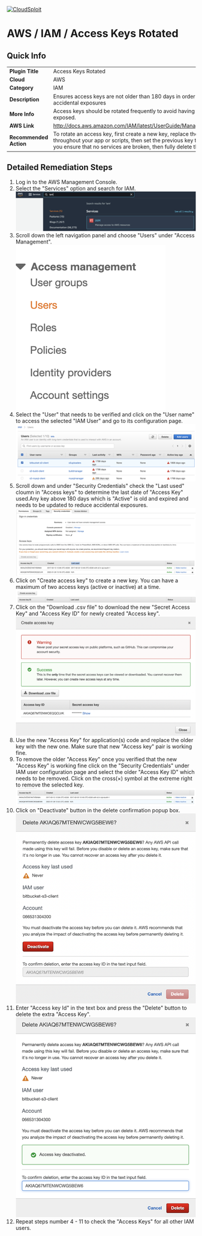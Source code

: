 [![CloudSploit](https://cloudsploit.com/img/logo-new-big-text-100.png "CloudSploit")](https://cloudsploit.com)

# AWS / IAM / Access Keys Rotated

## Quick Info

| | |
|-|-|
| **Plugin Title** | Access Keys Rotated |
| **Cloud** | AWS |
| **Category** | IAM |
| **Description** | Ensures access keys are not older than 180 days in order to reduce accidental exposures |
| **More Info** | Access keys should be rotated frequently to avoid having them accidentally exposed. |
| **AWS Link** | http://docs.aws.amazon.com/IAM/latest/UserGuide/ManagingCredentials.html |
| **Recommended Action** | To rotate an access key, first create a new key, replace the key and secret throughout your app or scripts, then set the previous key to disabled. Once you ensure that no services are broken, then fully delete the old key. |

## Detailed Remediation Steps
1. Log in to the AWS Management Console.
2. Select the "Services" option and search for IAM. </br> <img src="/resources/aws/iam/access-keys-rotated/step2.png"/>
3. Scroll down the left navigation panel and choose "Users" under "Access Management". </br><img src="/resources/aws/iam/access-keys-rotated/step3.png"/>
4. Select the "User" that needs to be verified and click on the "User name" to access the selected "IAM User" and go to its configuration page.
</br><img src="/resources/aws/iam/access-keys-rotated/step4.png"/>
5. Scroll down and under "Security Credentials" check the "Last used" cloumn in "Access keys" to determine the last date of "Access Key" used.Any key above 180 days which is "Active" is old and expired and needs to be updated to reduce accidental exposures.</br><img src="/resources/aws/iam/access-keys-rotated/step5.png"/>
6. Click on "Create access key" to create a new key. You can have a maximum of two access keys (active or inactive) at a time.</br><img src="/resources/aws/iam/access-keys-rotated/step6.png"/>
7. Click on the "Download .csv file" to download the new "Secret Access Key" and "Access Key ID" for newly created "Access key".</br><img src="/resources/aws/iam/access-keys-rotated/step7.png"/>
8. Use the new "Access Key" for application(s) code and replace the older key with the new one. Make sure that new "Access key" pair is working fine.</br>
9. To remove the older "Access Key" once you verified that the new "Access Key" is working fine click on the "Security Credentials" under IAM user configuration page and select the older "Access Key ID" which needs to be removed. Click on the cross(×) symbol at the extreme right to remove the selected key.</br><img src="/resources/aws/iam/access-keys-rotated/step9.png"/>
10. Click on "Deactivate" button in the delete confirmation popup box.</br><img src="/resources/aws/iam/access-keys-rotated/step10.png"/>
11. Enter "Access key Id" in the text box and press the "Delete" button to delete the extra "Access Key".</br><img src="/resources/aws/iam/access-keys-rotated/step11.png"/>
12. Repeat steps number 4 - 11 to check the "Access Keys" for all other IAM users.

